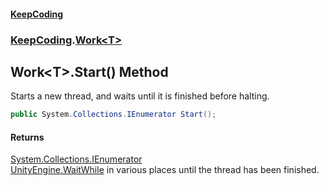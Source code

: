 #### [KeepCoding](index.md 'index')
### [KeepCoding](KeepCoding.md 'KeepCoding').[Work&lt;T&gt;](Work.T..md 'KeepCoding.Work&lt;T&gt;')
## Work&lt;T&gt;.Start() Method
Starts a new thread, and waits until it is finished before halting.  
```csharp
public System.Collections.IEnumerator Start();
```
#### Returns
[System.Collections.IEnumerator](https://docs.microsoft.com/en-us/dotnet/api/System.Collections.IEnumerator 'System.Collections.IEnumerator')  
[UnityEngine.WaitWhile](https://docs.microsoft.com/en-us/dotnet/api/UnityEngine.WaitWhile 'UnityEngine.WaitWhile') in various places until the thread has been finished.
